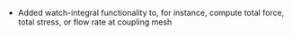 - Added watch-integral functionality to, for instance, compute total force, total stress, or flow rate at coupling mesh